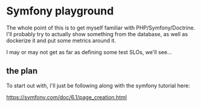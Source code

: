 # Symfony playground

The whole point of this is to get myself familiar with PHP/Symfony/Doctrine. I'll probably try to actually show something from the database, as well as dockerize it and put some metrics around it.

I may or may not get as far as defining some test SLOs, we'll see...

## the plan

To start out with, I'll just be following along with the symfony tutorial here:

https://symfony.com/doc/6.1/page_creation.html
